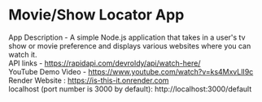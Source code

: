 # Movie/Show Locator App
App Description - A simple Node.js application that takes in a user's tv show or movie preference and displays various websites where you can watch it. <br />
API links - https://rapidapi.com/devroldy/api/watch-here/ <br />
YouTube Demo Video - https://www.youtube.com/watch?v=ks4MxvLlI9c <br />
Render Website : https://is-this-it.onrender.com <br />
localhost (port number is 3000 by default): http://localhost:3000/default <br />
